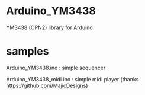 # Arduino_YM3438
YM3438 (OPN2) library for Arduino

# samples
Arduino_YM3438.ino : simple sequencer

Arduino_YM3438_midi.ino : simple midi player (thanks https://github.com/MajicDesigns)

